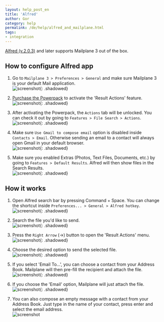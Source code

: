 ```yaml
---
layout: help_post_en
title: 'Alfred'
author: Gor
category: help
permalink: /de/help/alfred_and_mailplane.html
tags:
- integration
---
```


[Alfred (v.2.0.3)](http://www.alfredapp.com/changelog#2.0.3) and later supports Mailplane 3 out of the box.


## How to configure Alfred app

1. Go to `Mailplane 3 > Preferences > General` and make sure Mailplane 3 is your default Mail application.<br/>
	![screenshot](/assets/howto/2013-04-30-alfred_and_mailplane/screen0.png){: .shadowed}

2. [Purchase the Powerpack](https://buy.alfredapp.com) to activate the 'Result Actions' feature.<br/>
	![screenshot](/assets/howto/2013-04-30-alfred_and_mailplane/screen1.png){: .shadowed}

3. After activating the Powerpack, the `Actions` tab will be unlocked. You can check it out by going to `Features > File Search > Actions`.<br/>
	![screenshot](/assets/howto/2013-04-30-alfred_and_mailplane/screen2.png){: .shadowed}

4. Make sure `Use Gmail to compose email` option is disabled inside `Contacts > Email`. Otherwise sending an email to a contact will always open Gmail in your default browser.<br/>
	![screenshot](/assets/howto/2013-04-30-alfred_and_mailplane/screen3.png){: .shadowed}

5. Make sure you enabled Extras (Photos, Text Files, Documents, etc.) by going to `Features > Default Results`. Alfred will then show files in the Search Results.<br/>
	![screenshot](/assets/howto/2013-04-30-alfred_and_mailplane/screen4.png){: .shadowed}
 	

## How it works

1. Open Alfred search bar by pressing Command + Space. You can change the shortcut inside `Preferences... > General > Alfred hotkey`.<br/>
	![screenshot](/assets/howto/2013-04-30-alfred_and_mailplane/screen5.png){: .shadowed}

2. Search the file you'd like to send.<br/>
	![screenshot](/assets/howto/2013-04-30-alfred_and_mailplane/screen6.png){: .shadowed}

3. Press the `Right Arrow` (→) button to open the 'Result Actions' menu.<br/>
	![screenshot](/assets/howto/2013-04-30-alfred_and_mailplane/screen7.png){: .shadowed}

4. Choose the desired option to send the selected file.<br/>
	![screenshot](/assets/howto/2013-04-30-alfred_and_mailplane/screen8.png){: .shadowed}

5. If you select 'Email To…', you can choose a contact from your Address Book. Mailplane will then pre-fill the recipient and attach the file.<br/>
	![screenshot](/assets/howto/2013-04-30-alfred_and_mailplane/screen9.png){: .shadowed}

6. If you choose the 'Email' option, Mailplane will just attach the file.<br/>
	![screenshot](/assets/howto/2013-04-30-alfred_and_mailplane/screen10.png){: .shadowed}
	
7. You can also compose an empty message with a contact from your Address Book. Just type in the name of your contact, press enter and select the email address.<br/>
 	![screenshot](/assets/howto/2013-04-30-alfred_and_mailplane/screen11.png)
